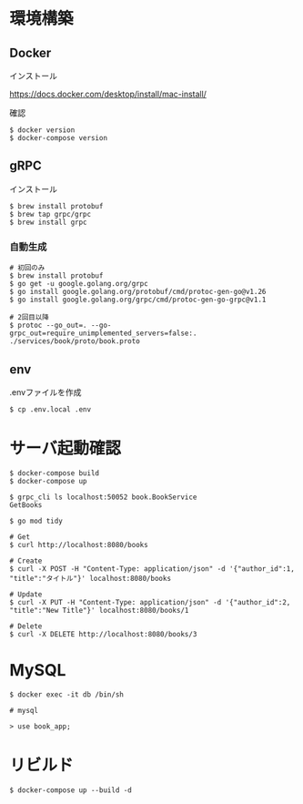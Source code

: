 # 環境構築
## Docker

インストール

https://docs.docker.com/desktop/install/mac-install/

確認
```
$ docker version
$ docker-compose version
```

## gRPC

インストール

```
$ brew install protobuf
$ brew tap grpc/grpc
$ brew install grpc
```

### 自動生成
```
# 初回のみ
$ brew install protobuf
$ go get -u google.golang.org/grpc
$ go install google.golang.org/protobuf/cmd/protoc-gen-go@v1.26
$ go install google.golang.org/grpc/cmd/protoc-gen-go-grpc@v1.1

# 2回目以降
$ protoc --go_out=. --go-grpc_out=require_unimplemented_servers=false:. ./services/book/proto/book.proto
```

## env

.envファイルを作成

```
$ cp .env.local .env
```

# サーバ起動確認

```
$ docker-compose build
$ docker-compose up

$ grpc_cli ls localhost:50052 book.BookService
GetBooks

$ go mod tidy

# Get
$ curl http://localhost:8080/books

# Create
$ curl -X POST -H "Content-Type: application/json" -d '{"author_id":1, "title":"タイトル"}' localhost:8080/books

# Update
$ curl -X PUT -H "Content-Type: application/json" -d '{"author_id":2, "title":"New Title"}' localhost:8080/books/1

# Delete
$ curl -X DELETE http://localhost:8080/books/3
```

# MySQL

```
$ docker exec -it db /bin/sh

# mysql

> use book_app;
```

# リビルド

```
$ docker-compose up --build -d
```
